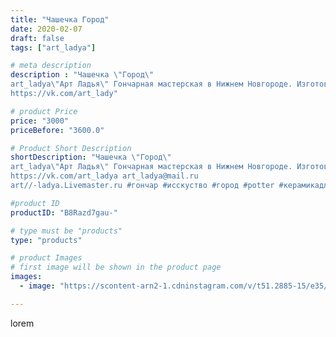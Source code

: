 ```yaml
---
title: "Чашечка Город"
date: 2020-02-07
draft: false
tags: ["art_ladya"]

# meta description
description : "Чашечка \"Город\" 
art_ladya\"Арт Ладья\" Гончарная мастерская в Нижнем Новгороде. Изготовление керамики и мастер//-классы по обучению. 
https://vk.com/art_lady"

# product Price
price: "3000"
priceBefore: "3600.0"

# Product Short Description
shortDescription: "Чашечка \"Город\" 
art_ladya\"Арт Ладья\" Гончарная мастерская в Нижнем Новгороде. Изготовление керамики и мастер//-классы по обучению. 
https://vk.com/art_ladya art_ladya@mail.ru 
art//-ladya.Livemaster.ru #гончар #исскуство #город #potter #керамикадляинтерьера #керамикаручнаяработа #гончарнаямастерская #керамиканазаказ #handmade #посудаизглины #керамика #гончарнаяпосуда #эксклюзивнаякерамика #dishes #decor #ceramicar #mug #claygoods #tankard #earthenware #ceramic #design #кружка #чашечка #restaurant #ceramicart #city #город #clay #авторскаякерамика"

#product ID
productID: "B8Razd7gau-"

# type must be "products"
type: "products"

# product Images
# first image will be shown in the product page
images:
  - image: "https://scontent-arn2-1.cdninstagram.com/v/t51.2885-15/e35/84158749_798281340667696_1831937176183547571_n.jpg?se=8&tp=1&_nc_ht=scontent-arn2-1.cdninstagram.com&_nc_cat=104&_nc_ohc=i9ygwnLkqUIAX9vzT2p&ccb=7-4&oh=4d799eb5f4e9c77a40dc165aba7bf0e2&oe=6083F327&_nc_sid=86f79a&ig_cache_key=MjIzODY4ODM3NTgxOTMxNjE1OA%3D%3D.2-ccb7-4"

---
```

lorem
